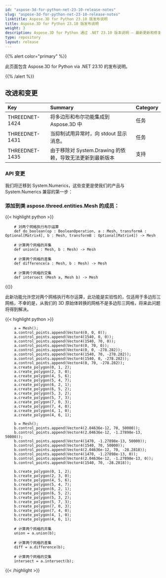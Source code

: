 ```yaml
---
id: "aspose-3d-for-python-net-23-10-release-notes"
slug: "aspose-3d-for-python-net-23-10-release-notes"
linktitle: Aspose.3D for Python 23.10 版发布说明
title: Aspose.3D for Python 23.10 版发布说明
weight: 3
description: Aspose.3D for Python 通过 .NET 23.10 版本说明 – 最新更新和修复。
type: repository
layout: release
---
```


{{% alert color="primary" %}}

此页面包含 Aspose.3D for Python via .NET 23.10 的发布说明。

{{% /alert %}}
## **改进和变更**

|**Key**|**Summary**|**Category**|
| :- | :- | :- |
| THREEDNET-1424 | 将多边形和布尔功能集成到 Aspose.3D 中 | 任务 |
| THREEDNET-1431 | 当抑制试用异常时，向 stdout 显示消息。 | 任务 |
| THREEDNET-1435 | 由于移除对 System.Drawing 的依赖，导致无法更新到最新版本 | 支持 |


### API 变更

我们将迁移到 System.Numerics，这些变更是使我们的产品与 System.Numerics 兼容的第一步：

### 添加到类 **aspose.threed.entities.Mesh** 的成员：

{{< highlight python >}}

        # 对两个网格执行布尔运算
        def do_boolean(op : BooleanOperation, a : Mesh, transformA : Optional[Matrix4], b : Mesh, transformB : Optional[Matrix4]) -> Mesh

        # 计算两个网格的并集
        def union(a : Mesh, b : Mesh) -> Mesh

        # 计算两个网格的差集
        def difference(a : Mesh, b : Mesh) -> Mesh

        # 计算两个网格的交集
        def intersect (Mesh a, Mesh b) -> Mesh


{{</highlight>}}


此新功能允许您对两个网格执行布尔运算，此功能是实验性的，仅适用于多边形三网格，不幸的是，从我们的 3D 原始体转换的网格不是多边形三网格，将来此问题将得到解决。


{{< highlight python >}}

        a = Mesh();
        a.control_points.append(Vector4(0, 0, 0));
        a.control_points.append(Vector4(1540, 0, 0));
        a.control_points.append(Vector4(1540, 70, 0));
        a.control_points.append(Vector4(0, 70, 0));
        a.control_points.append(Vector4(0, 0, -278.282));
        a.control_points.append(Vector4(1540, 70, -278.282));
        a.control_points.append(Vector4(1540, 0, -278.282));
        a.control_points.append(Vector4(0, 70, -278.282));
        a.create_polygon(0, 1, 2);
        a.create_polygon(2, 3, 0);
        a.create_polygon(4, 5, 6);
        a.create_polygon(5, 4, 7);
        a.create_polygon(6, 2, 1);
        a.create_polygon(6, 5, 2);
        a.create_polygon(5, 3, 2);
        a.create_polygon(5, 7, 3);
        a.create_polygon(7, 0, 3);
        a.create_polygon(7, 4, 0);
        a.create_polygon(4, 1, 0);
        a.create_polygon(4, 6, 1);

        b = Mesh();
        b.control_points.append(Vector4(2.04636e-12, 70, 50000));
        b.control_points.append(Vector4(2.04636e-12, -1.27898e-13, 50000));
        b.control_points.append(Vector4(1470, -1.27898e-13, 50000));
        b.control_points.append(Vector4(1540, 70, 50000));
        b.control_points.append(Vector4(2.04636e-12, 70, -28.2818));
        b.control_points.append(Vector4(1470, -1.27898e-13, 0));
        b.control_points.append(Vector4(2.04636e-12, -1.27898e-13, 0));
        b.control_points.append(Vector4(1540, 70, -28.2818));

        b.create_polygon(0, 1, 2);
        b.create_polygon(2, 3, 0);
        b.create_polygon(4, 5, 6);
        b.create_polygon(5, 4, 7);
        b.create_polygon(6, 2, 1);
        b.create_polygon(6, 5, 2);
        b.create_polygon(5, 3, 2);
        b.create_polygon(5, 7, 3);
        b.create_polygon(7, 0, 3);
        b.create_polygon(7, 4, 0);
        b.create_polygon(4, 1, 0);
        b.create_polygon(4, 6, 1);

        # 计算两个网格的并集
        union = a.union(b);

        # 计算两个网格的差集
        diff = a.difference(b);

        # 计算两个网格的交集
        intersect = a.intersect(b);

{{< /highlight >}}